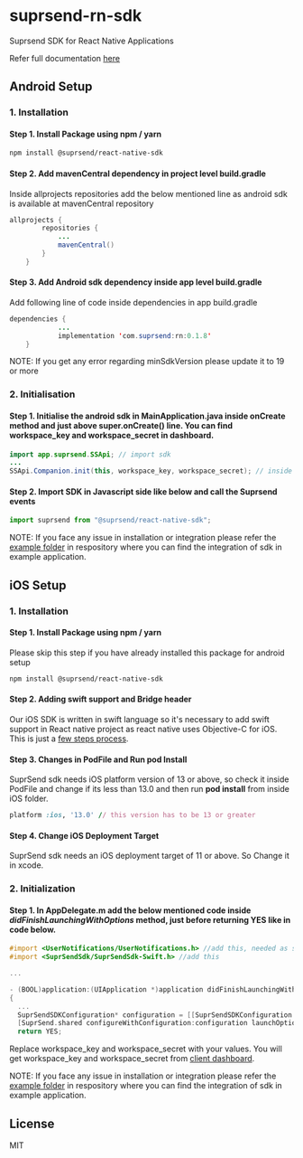# suprsend-rn-sdk

Suprsend SDK for React Native Applications

Refer full documentation [here](https://docs.suprsend.com/docs/react-native)

## Android Setup

### 1. Installation

#### Step 1. Install Package using npm / yarn

```sh
npm install @suprsend/react-native-sdk
```

#### Step 2. Add mavenCentral dependency in project level build.gradle

Inside allprojects repositories add the below mentioned line as android sdk is available at mavenCentral repository

```java
allprojects {
        repositories {
            ...
            mavenCentral()
        }
    }
```

#### Step 3. Add Android sdk dependency inside app level build.gradle

Add following line of code inside dependencies in app build.gradle

```java
dependencies {
            ...
            implementation 'com.suprsend:rn:0.1.8'
    }
```

 NOTE: If you get any error regarding minSdkVersion please update it to 19 or more

### 2. Initialisation

#### Step 1. Initialise the android sdk in MainApplication.java inside onCreate method and just above super.onCreate() line. You can find workspace_key and workspace_secret in dashboard.

```java
import app.suprsend.SSApi; // import sdk
...
SSApi.Companion.init(this, workspace_key, workspace_secret); // inside onCreate method just above super.onCreate() line
```

#### Step 2. Import SDK in Javascript side like below and call the Suprsend events
```js
import suprsend from "@suprsend/react-native-sdk";
```

NOTE: If you face any issue in installation or integration please refer the [example folder](https://github.com/suprsend/suprsend-rn-sdk/tree/main/example) in respository where you can find the integration of sdk in example application.


## iOS Setup

### 1. Installation

#### Step 1. Install Package using npm / yarn

Please skip this step if you have already installed this package for android setup
```sh
npm install @suprsend/react-native-sdk
```

#### Step 2. Adding swift support and Bridge header
Our iOS SDK is written in swift language so it's necessary to add swift support in React native project as react native uses Objective-C for iOS. This is just a [few steps process](https://docs.suprsend.com/docs/swift-modules-support).

#### Step 3. Changes in PodFile and Run pod Install
SuprSend sdk needs iOS platform version of 13 or above, so check it inside PodFile and change if its less than 13.0 and then run **pod install**  from inside iOS folder.
```ruby
platform :ios, '13.0' // this version has to be 13 or greater
```

#### Step 4. Change iOS Deployment Target
SuprSend sdk needs an iOS deployment target of 11 or above. So Change it in xcode.

### 2. Initialization

#### Step 1. In AppDelegate.m add the below mentioned code inside *didFinishLaunchingWithOptions* method,  just before returning YES like in code below. 
```objective-c
#import <UserNotifications/UserNotifications.h> //add this, needed as sdk internally depends on this package
#import <SuprSendSdk/SuprSendSdk-Swift.h> //add this

...

- (BOOL)application:(UIApplication *)application didFinishLaunchingWithOptions:(NSDictionary *)launchOptions
{
  ...
  SuprSendSDKConfiguration* configuration = [[SuprSendSDKConfiguration alloc] initWithKey:@workspace_key secret:@workspace_secret baseUrl:nil]; // add this line
  [SuprSend.shared configureWithConfiguration:configuration launchOptions:launchOptions]; // add this line
  return YES;
```
Replace workspace_key and workspace_secret with your values. You will get  workspace_key and workspace_secret from [client dashboard](https://app.suprsend.com/).

NOTE: If you face any issue in installation or integration please refer the [example folder](https://github.com/suprsend/suprsend-rn-sdk/tree/main/example) in respository where you can find the integration of sdk in example application.

## License

MIT
